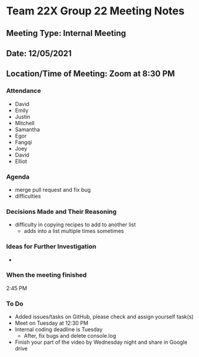 # Team 22X Group 22 Meeting Notes

## Meeting Type: Internal Meeting

## Date: 12/05/2021

## Location/Time of Meeting: Zoom at 8:30 PM

### Attendance

- David
- Emily
- Justin
- Mitchell
- Samantha
- Egor
- Fangqi
- Joey
- David
- Elliot

### Agenda

- merge pull request and fix bug
- difficulties

### Decisions Made and Their Reasoning

- difficulty in copying recipes to add to another list
  - adds into a list multiple times sometimes

### Ideas for Further Investigation

- 

### When the meeting finished

2:45 PM

### To Do

- Added issues/tasks on GitHub, please check and assign yourself task(s)
- Meet on Tuesday at 12:30 PM
- Internal coding deadline is Tuesday
  - After, fix bugs and delete console.log
- Finish your part of the video by Wednesday night and share in Google drive

